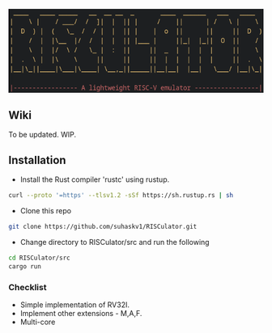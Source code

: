 <p align="center">
  <img src="https://github.com/skudlur/RISCulator/blob/main/src/assets/RISCulator_logo_gh.png" />
</p>

## Wiki
To be updated. WIP.

## Installation
- Install the Rust compiler 'rustc' using rustup.

```bash
curl --proto '=https' --tlsv1.2 -sSf https://sh.rustup.rs | sh
```
- Clone this repo 

```bash
git clone https://github.com/suhaskv1/RISCulator.git
```
- Change directory to RISCulator/src and run the following

```bash
cd RISCulator/src
cargo run
```

### Checklist
- Simple implementation of RV32I.
- Implement other extensions - M,A,F.
- Multi-core
